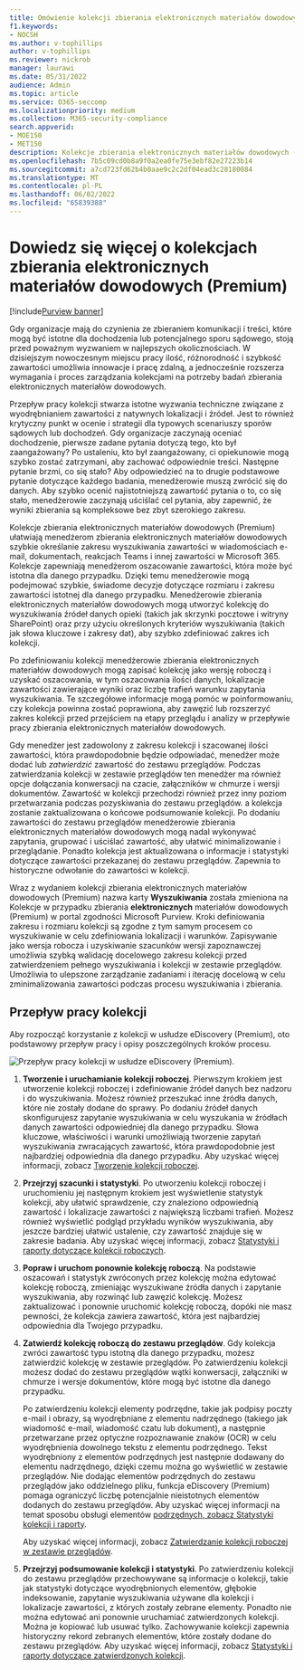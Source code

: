 ```yaml
---
title: Omówienie kolekcji zbierania elektronicznych materiałów dowodowych (Premium)
f1.keywords:
- NOCSH
ms.author: v-tophillips
author: v-tophillips
ms.reviewer: nickrob
manager: laurawi
ms.date: 05/31/2022
audience: Admin
ms.topic: article
ms.service: O365-seccomp
ms.localizationpriority: medium
ms.collection: M365-security-compliance
search.appverid:
- MOE150
- MET150
description: Kolekcje zbierania elektronicznych materiałów dowodowych (Premium) umożliwiają wyszukiwanie i zbieranie zawartości powiązanej z Twoim przypadkiem lub badaniem.
ms.openlocfilehash: 7b5c09cd0b8a9f0a2ea0fe75e3ebf82e27223b14
ms.sourcegitcommit: a7cd723fd62b4b0aae9c2c2df04ead3c28180084
ms.translationtype: MT
ms.contentlocale: pl-PL
ms.lasthandoff: 06/02/2022
ms.locfileid: "65839388"
---
```

# <a name="learn-about-collections-in-ediscovery-premium"></a>Dowiedz się więcej o kolekcjach zbierania elektronicznych materiałów dowodowych (Premium)

[!include[Purview banner](../includes/purview-rebrand-banner.md)]

Gdy organizacje mają do czynienia ze zbieraniem komunikacji i treści, które mogą być istotne dla dochodzenia lub potencjalnego sporu sądowego, stoją przed poważnym wyzwaniem w najlepszych okolicznościach. W dzisiejszym nowoczesnym miejscu pracy ilość, różnorodność i szybkość zawartości umożliwia innowacje i pracę zdalną, a jednocześnie rozszerza wymagania i proces zarządzania kolekcjami na potrzeby badań zbierania elektronicznych materiałów dowodowych.

Przepływ pracy kolekcji stwarza istotne wyzwania techniczne związane z wyodrębnianiem zawartości z natywnych lokalizacji i źródeł. Jest to również krytyczny punkt w ocenie i strategii dla typowych scenariuszy sporów sądowych lub dochodzeń. Gdy organizacje zaczynają oceniać dochodzenie, pierwsze zadane pytania dotyczą tego, kto był zaangażowany? Po ustaleniu, kto był zaangażowany, ci opiekunowie mogą szybko zostać zatrzymani, aby zachować odpowiednie treści. Następne pytanie brzmi, co się stało? Aby odpowiedzieć na to drugie podstawowe pytanie dotyczące każdego badania, menedżerowie muszą zwrócić się do danych. Aby szybko ocenić najistotniejszą zawartość pytania o to, co się stało, menedżerowie zaczynają uściślać cel pytania, aby zapewnić, że wyniki zbierania są kompleksowe bez zbyt szerokiego zakresu.

Kolekcje zbierania elektronicznych materiałów dowodowych (Premium) ułatwiają menedżerom zbierania elektronicznych materiałów dowodowych szybkie określanie zakresu wyszukiwania zawartości w wiadomościach e-mail, dokumentach, reakcjach Teams i innej zawartości w Microsoft 365. Kolekcje zapewniają menedżerom oszacowanie zawartości, która może być istotna dla danego przypadku. Dzięki temu menedżerowie mogą podejmować szybkie, świadome decyzje dotyczące rozmiaru i zakresu zawartości istotnej dla danego przypadku. Menedżerowie zbierania elektronicznych materiałów dowodowych mogą utworzyć kolekcję do wyszukiwania źródeł danych opieki (takich jak skrzynki pocztowe i witryny SharePoint) oraz przy użyciu określonych kryteriów wyszukiwania (takich jak słowa kluczowe i zakresy dat), aby szybko zdefiniować zakres ich kolekcji.

Po zdefiniowaniu kolekcji menedżerowie zbierania elektronicznych materiałów dowodowych mogą zapisać kolekcję jako wersję roboczą i uzyskać oszacowania, w tym oszacowania ilości danych, lokalizacje zawartości zawierające wyniki oraz liczbę trafień warunku zapytania wyszukiwania. Te szczegółowe informacje mogą pomóc w poinformowaniu, czy kolekcja powinna zostać poprawiona, aby zawęzić lub rozszerzyć zakres kolekcji przed przejściem na etapy przeglądu i analizy w przepływie pracy zbierania elektronicznych materiałów dowodowych.

Gdy menedżer jest zadowolony z zakresu kolekcji i szacowanej ilości zawartości, która prawdopodobnie będzie odpowiadać, menedżer może dodać lub *zatwierdzić* zawartość do zestawu przeglądów. Podczas zatwierdzania kolekcji w zestawie przeglądów ten menedżer ma również opcje dołączania konwersacji na czacie, załączników w chmurze i wersji dokumentów. Zawartość w kolekcji przechodzi również przez inny poziom przetwarzania podczas pozyskiwania do zestawu przeglądów. a kolekcja zostanie zaktualizowana o końcowe podsumowanie kolekcji. Po dodaniu zawartości do zestawu przeglądów menedżerowie zbierania elektronicznych materiałów dowodowych mogą nadal wykonywać zapytania, grupować i uściślać zawartość, aby ułatwić minimalizowanie i przeglądanie. Ponadto kolekcja jest aktualizowana o informacje i statystyki dotyczące zawartości przekazanej do zestawu przeglądów. Zapewnia to historyczne odwołanie do zawartości w kolekcji.

Wraz z wydaniem kolekcji zbierania elektronicznych materiałów dowodowych (Premium) nazwa karty **Wyszukiwania** została zmieniona na Kolekcje w przypadku zbierania **elektronicznych** materiałów dowodowych (Premium) w portal zgodności Microsoft Purview. Kroki definiowania zakresu i rozmiaru kolekcji są zgodne z tym samym procesem co wyszukiwanie w celu zdefiniowania lokalizacji i warunków. Zapisywanie jako wersja robocza i uzyskiwanie szacunków wersji zapoznawczej umożliwia szybką walidację docelowego zakresu kolekcji przed zatwierdzeniem pełnego wyszukiwania i kolekcji w zestawie przeglądów. Umożliwia to ulepszone zarządzanie zadaniami i iterację docelową w celu zminimalizowania zawartości podczas procesu wyszukiwania i zbierania.

## <a name="collections-workflow"></a>Przepływ pracy kolekcji

Aby rozpocząć korzystanie z kolekcji w usłudze eDiscovery (Premium), oto podstawowy przepływ pracy i opisy poszczególnych kroków procesu.

![Przepływ pracy kolekcji w usłudze eDiscovery (Premium).](../media/CollectionsWorkflow.png)

1. **Tworzenie i uruchamianie kolekcji roboczej**. Pierwszym krokiem jest utworzenie kolekcji roboczej i zdefiniowanie źródeł danych bez nadzoru i do wyszukiwania. Możesz również przeszukać inne źródła danych, które nie zostały dodane do sprawy. Po dodaniu źródeł danych skonfigurujesz zapytanie wyszukiwania w celu wyszukania w źródłach danych zawartości odpowiedniej dla danego przypadku. Słowa kluczowe, właściwości i warunki umożliwiają tworzenie zapytań wyszukiwania zwracających zawartość, która prawdopodobnie jest najbardziej odpowiednia dla danego przypadku. Aby uzyskać więcej informacji, zobacz [Tworzenie kolekcji roboczej](create-draft-collection.md).

2. **Przejrzyj szacunki i statystyki**. Po utworzeniu kolekcji roboczej i uruchomieniu jej następnym krokiem jest wyświetlenie statystyk kolekcji, aby ułatwić sprawdzenie, czy znaleziono odpowiednią zawartość i lokalizacje zawartości z największą liczbami trafień. Możesz również wyświetlić podgląd przykładu wyników wyszukiwania, aby jeszcze bardziej ułatwić ustalenie, czy zawartość znajduje się w zakresie badania. Aby uzyskać więcej informacji, zobacz [Statystyki i raporty dotyczące kolekcji roboczych](collection-statistics-reports.md#statistics-and-reports-for-draft-collections).

3. **Popraw i uruchom ponownie kolekcję roboczą**. Na podstawie oszacowań i statystyk zwróconych przez kolekcję można edytować kolekcję roboczą, zmieniając wyszukiwane źródła danych i zapytanie wyszukiwania, aby rozwinąć lub zawęzić kolekcję. Możesz zaktualizować i ponownie uruchomić kolekcję roboczą, dopóki nie masz pewności, że kolekcja zawiera zawartość, która jest najbardziej odpowiednia dla Twojego przypadku.

4. **Zatwierdź kolekcję roboczą do zestawu przeglądów**. Gdy kolekcja zwróci zawartość typu istotną dla danego przypadku, możesz zatwierdzić kolekcję w zestawie przeglądów. Po zatwierdzeniu kolekcji możesz dodać do zestawu przeglądów wątki konwersacji, załączniki w chmurze i wersje dokumentów, które mogą być istotne dla danego przypadku.

   Po zatwierdzeniu kolekcji elementy podrzędne, takie jak podpisy poczty e-mail i obrazy, są wyodrębniane z elementu nadrzędnego (takiego jak wiadomość e-mail, wiadomość czatu lub dokument), a następnie przetwarzane przez optyczne rozpoznawanie znaków (OCR) w celu wyodrębnienia dowolnego tekstu z elementu podrzędnego. Tekst wyodrębniony z elementów podrzędnych jest następnie dodawany do elementu nadrzędnego, dzięki czemu można go wyświetlić w zestawie przeglądów. Nie dodając elementów podrzędnych do zestawu przeglądów jako oddzielnego pliku, funkcja eDiscovery (Premium) pomaga ograniczyć liczbę potencjalnie nieistotnych elementów dodanych do zestawu przeglądów. Aby uzyskać więcej informacji na temat sposobu obsługi elementów [podrzędnych, zobacz Statystyki kolekcji i raporty](collection-statistics-reports.md#collection-contents).

   Aby uzyskać więcej informacji, zobacz [Zatwierdzanie kolekcji roboczej w zestawie przeglądów](commit-draft-collection.md).

5. **Przejrzyj podsumowanie kolekcji i statystyki**. Po zatwierdzeniu kolekcji do zestawu przeglądów przechowywane są informacje o kolekcji, takie jak statystyki dotyczące wyodrębnionych elementów, głębokie indeksowanie, zapytanie wyszukiwania używane dla kolekcji i lokalizacje zawartości, z których zostały zebrane elementy. Ponadto nie można edytować ani ponownie uruchamiać zatwierdzonych kolekcji. Można je kopiować lub usuwać tylko. Zachowywanie kolekcji zapewnia historyczny rekord zebranych elementów, które zostały dodane do zestawu przeglądów. Aby uzyskać więcej informacji, zobacz [Statystyki i raporty dotyczące zatwierdzonych kolekcji](collection-statistics-reports.md#statistics-and-reports-for-committed-collections).
